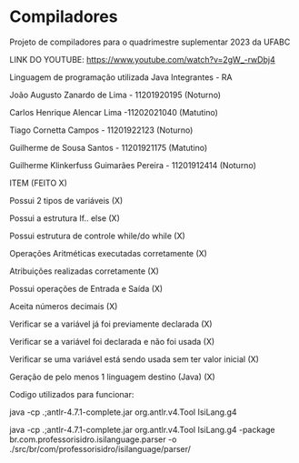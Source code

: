 # Compiladores

Projeto de compiladores para o quadrimestre suplementar 2023 da UFABC

LINK DO YOUTUBE:
https://www.youtube.com/watch?v=2gW_-rwDbj4


Linguagem de programação utilizada Java Integrantes - RA


João Augusto Zanardo de Lima - 11201920195 (Noturno)

Carlos Henrique Alencar Lima -11202021040 (Matutino)

Tiago Cornetta Campos - 11201922123 (Noturno)

Guilherme de Sousa Santos - 11201921175 (Matutino)

Guilherme Klinkerfuss Guimarães Pereira - 11201912414 (Noturno)

ITEM (FEITO X)

Possui 2 tipos de variáveis (X)

Possui a estrutura If.. else (X)

Possui estrutura de controle while/do while (X)

Operações Aritméticas executadas corretamente (X)

Atribuições realizadas corretamente (X)

Possui operações de Entrada e Saída (X)

Aceita números decimais (X)

Verificar se a variável já foi previamente declarada (X)

Verificar se a variável foi declarada e não foi usada (X)

Verificar se uma variável está sendo usada sem ter valor inicial (X)

Geração de pelo menos 1 linguagem destino (Java) (X)


Codigo utilizados para funcionar:

java -cp .;antlr-4.7.1-complete.jar org.antlr.v4.Tool IsiLang.g4

java -cp .;antlr-4.7.1-complete.jar org.antlr.v4.Tool IsiLang.g4 -package br.com.professorisidro.isilanguage.parser -o ./src/br/com/professorisidro/isilanguage/parser/

